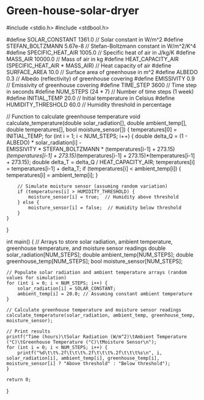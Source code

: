 # Green-house-solar-dryer
#include <stdio.h>
#include <stdbool.h>

#define SOLAR_CONSTANT 1361.0  // Solar constant in W/m^2
#define STEFAN_BOLTZMANN 5.67e-8  // Stefan-Boltzmann constant in W/m^2/K^4
#define SPECIFIC_HEAT_AIR 1005.0  // Specific heat of air in J/kg/K
#define MASS_AIR 10000.0  // Mass of air in kg
#define HEAT_CAPACITY_AIR (SPECIFIC_HEAT_AIR * MASS_AIR)  // Heat capacity of air
#define SURFACE_AREA 10.0  // Surface area of greenhouse in m^2
#define ALBEDO 0.3  // Albedo (reflectivity) of greenhouse covering
#define EMISSIVITY 0.9  // Emissivity of greenhouse covering
#define TIME_STEP 3600  // Time step in seconds
#define NUM_STEPS (24 * 7)  // Number of time steps (1 week)
#define INITIAL_TEMP 20.0  // Initial temperature in Celsius
#define HUMIDITY_THRESHOLD 60.0  // Humidity threshold in percentage

// Function to calculate greenhouse temperature
void calculate_temperature(double solar_radiation[], double ambient_temp[], double temperatures[], bool moisture_sensor[]) {
    temperatures[0] = INITIAL_TEMP;
    for (int i = 1; i < NUM_STEPS; i++) {
        double delta_Q = (1 - ALBEDO) * solar_radiation[i] - \
                         EMISSIVITY * STEFAN_BOLTZMANN * (temperatures[i-1] + 273.15)*(temperatures[i-1] + 273.15)*(temperatures[i-1] + 273.15)*(temperatures[i-1] + 273.15);
        double delta_T = delta_Q / HEAT_CAPACITY_AIR;
        temperatures[i] = temperatures[i-1] + delta_T;
        if (temperatures[i] < ambient_temp[i]) {
            temperatures[i] = ambient_temp[i];
        }

        // Simulate moisture sensor (assuming random variation)
        if (temperatures[i] > HUMIDITY_THRESHOLD) {
            moisture_sensor[i] = true;  // Humidity above threshold
        } else {
            moisture_sensor[i] = false;  // Humidity below threshold
        }
    }
}

int main() {
    // Arrays to store solar radiation, ambient temperature, greenhouse temperature, and moisture sensor readings
    double solar_radiation[NUM_STEPS];
    double ambient_temp[NUM_STEPS];
    double greenhouse_temp[NUM_STEPS];
    bool moisture_sensor[NUM_STEPS];

    // Populate solar radiation and ambient temperature arrays (random values for simulation)
    for (int i = 0; i < NUM_STEPS; i++) {
        solar_radiation[i] = SOLAR_CONSTANT;
        ambient_temp[i] = 20.0; // Assuming constant ambient temperature
    }

    // Calculate greenhouse temperature and moisture sensor readings
    calculate_temperature(solar_radiation, ambient_temp, greenhouse_temp, moisture_sensor);

    // Print results
    printf("Time (hours)\tSolar Radiation (W/m^2)\tAmbient Temperature (°C)\tGreenhouse Temperature (°C)\tMoisture Sensor\n");
    for (int i = 0; i < NUM_STEPS; i++) {
        printf("%d\t\t%.2f\t\t\t%.2f\t\t\t%.2f\t\t\t%s\n", i, solar_radiation[i], ambient_temp[i], greenhouse_temp[i], moisture_sensor[i] ? "Above threshold" : "Below threshold");
    }

    return 0;
}
